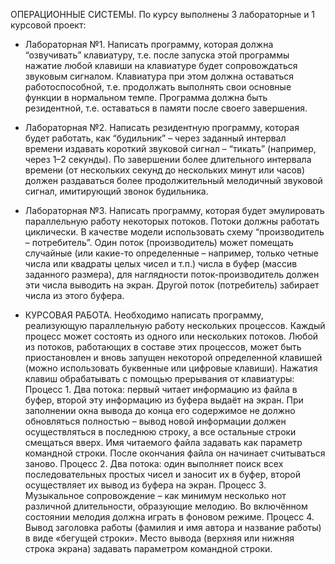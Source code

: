 ОПЕРАЦИОННЫЕ СИСТЕМЫ.
По курсу выполнены 3 лабораторные и 1 курсовой проект:

- Лабораторная №1.
Написать программу, которая должна “озвучивать” клавиатуру, т.е. после запуска этой программы нажатие любой клавиши на клавиатуре будет сопровождаться звуковым сигналом. Клавиатура при этом должна оставаться работоспособной, т.е. продолжать выполнять свои основные функции в нормальном темпе. Программа должна быть резидентной, т.е. оставаться в памяти после своего завершения.

- Лабораторная №2.
Написать резидентную программу, которая будет работать, как “будильник” – через заданный интервал времени издавать короткий звуковой сигнал – “тикать” (например, через 1–2 секунды). По завершении более длительного интервала времени (от нескольких секунд до нескольких минут или часов) должен раздаваться более продолжительный мелодичный звуковой сигнал, имитирующий звонок будильника.

- Лабораторная №3.
Написать программу, которая будет эмулировать параллельную работу некоторых потоков. Потоки должны работать циклически. В качестве модели использовать схему “производитель – потребитель”. Один поток (производитель) может помещать случайные (или какие-то определенные – например, только четные числа или квадраты целых чисел и т.п.) числа в буфер (массив заданного размера), для наглядности поток-производитель должен эти числа выводить на экран. Другой поток (потребитель) забирает числа из этого буфера.

- КУРСОВАЯ РАБОТА.
Необходимо написать программу, реализующую параллельную работу нескольких процессов. Каждый процесс может состоять из одного или нескольких потоков. Любой из потоков, работающих в составе этих процессов, может быть приостановлен и вновь запущен некоторой определенной клавишей (можно использовать буквенные или цифровые клавиши). Нажатия клавиш обрабатывать с помощью прерывания от клавиатуры:
Процесс 1. Два потока: первый читает информацию из файла  в буфер, второй эту информацию из буфера выдаёт на экран. При заполнении окна вывода до конца его содержимое не должно обновляться полностью – вывод новой информации должен осуществляться в последнюю строку, а все остальные строки смещаться вверх. Имя читаемого файла задавать как параметр командной строки. После окончания файла он начинает считываться заново.
Процесс 2. Два потока: один выполняет поиск всех последовательных простых чисел и заносит их в буфер, второй осуществляет их вывод из буфера на экран.
Процесс 3. Музыкальное сопровождение – как минимум несколько нот различной длительности, образующие мелодию. Во включённом состоянии мелодия должна играть в фоновом режиме.
Процесс 4. Вывод заголовка работы (фамилия и имя автора и название работы) в виде «бегущей строки». Место вывода (верхняя или нижняя строка экрана) задавать параметром командной строки.
